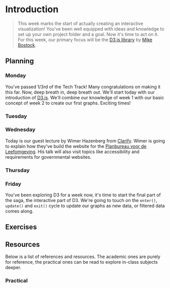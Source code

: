 # Introduction

> This week marks the start of actually creating an interactive visualization! You've been well equipped with ideas and knowledge to set up your own project folder and a goal. Now it's time to act on it. For this week, our primary focus will be the [D3.js library](https://d3js.org/) by [Mike Bostock](https://twitter.com/mbostock).

## Planning

### Monday

You've passed 1/3rd of the Tech Track! Many congratulations on making it this far. Now, deep breath in, deep breath out. We'll start today with our introduction of [D3.js](https://d3js.org/). We'll combine our knowledge of week 1 with our basic concept of week 2 to create our first graphs. Exciting times!

### Tuesday



### Wednesday

Today is our guest lecture by Wimer Hazenberg from [Clarify](https://clarify.nl/). Wimer is going to explain how they've build the website for the [Planbureau voor de Leefomgeving](https://www.pbl.nl/). His talk will also visit topics like accessibility and requirements for governmental websites.

### Thursday


### Friday

You've been exploring D3 for a week now, it's time to start the final part of the saga, the interactive part of D3. We're going to touch on the `enter()`, `update()` and `exit()` cycle to update our graphs as new data, or filtered data comes along.

## Exercises


## Resources

Below is a list of references and resources. The academic ones are purely for reference, the practical ones can be read to explore in-class subjects deeper.


### Practical

